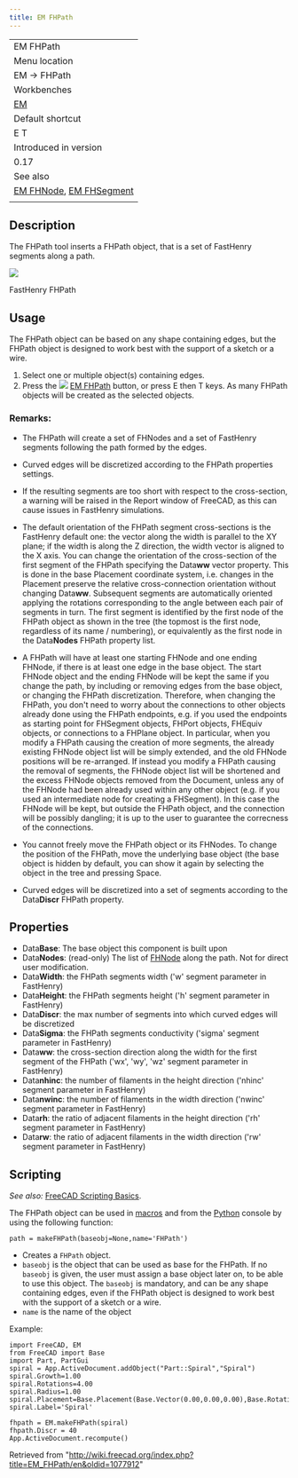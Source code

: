 ```yaml
---
title: EM FHPath
---
```


|                                                                                   |
| --------------------------------------------------------------------------------- |
| EM FHPath                                                                         |
| Menu location                                                                     |
| EM → FHPath                                                                       |
| Workbenches                                                                       |
| [EM](/EM_Workbench "EM Workbench")                                                |
| Default shortcut                                                                  |
| E T                                                                               |
| Introduced in version                                                             |
| 0.17                                                                              |
| See also                                                                          |
| [EM FHNode](/EM_FHNode "EM FHNode"), [EM FHSegment](/EM_FHSegment "EM FHSegment") |
|                                                                                   |

## Description

The FHPath tool inserts a FHPath object, that is a set of FastHenry segments along a path.

![](/images/EM_FHPath_Example.png)

FastHenry FHPath

## Usage

The FHPath object can be based on any shape containing edges, but the FHPath object is designed to work best with the support of a sketch or a wire.

1. Select one or multiple object(s) containing edges.
2. Press the ![](/images/EM_FHPath.svg) [EM FHPath](/EM_FHPath "EM FHPath") button, or press E then T keys. As many FHPath objects will be created as the selected objects.

### Remarks:

- The FHPath will create a set of FHNodes and a set of FastHenry segments following the path formed by the edges.

- Curved edges will be discretized according to the FHPath properties settings.

- If the resulting segments are too short with respect to the cross-section, a warning will be raised in the Report window of FreeCAD, as this can cause issues in FastHenry simulations.

- The default orientation of the FHPath segment cross-sections is the FastHenry default one: the vector along the width is parallel to the XY plane; if the width is along the Z direction, the width vector is aligned to the X axis. You can change the orientation of the cross-section of the first segment of the FHPath specifying the Data**ww** vector property. This is done in the base Placement coordinate system, i.e. changes in the Placement preserve the relative cross-connection orientation without changing Data**ww**. Subsequent segments are automatically oriented applying the rotations corresponding to the angle between each pair of segments in turn. The first segment is identified by the first node of the FHPath object as shown in the tree (the topmost is the first node, regardless of its name / numbering), or equivalently as the first node in the Data**Nodes** FHPath property list.

- A FHPath will have at least one starting FHNode and one ending FHNode, if there is at least one edge in the base object. The start FHNode object and the ending FHNode will be kept the same if you change the path, by including or removing edges from the base object, or changing the FHPath discretization. Therefore, when changing the FHPath, you don't need to worry about the connections to other objects already done using the FHPath endpoints, e.g. if you used the endpoints as starting point for FHSegment objects, FHPort objects, FHEquiv objects, or connections to a FHPlane object. In particular, when you modify a FHPath causing the creation of more segments, the already existing FHNode object list will be simply extended, and the old FHNode positions will be re-arranged. If instead you modify a FHPath causing the removal of segments, the FHNode object list will be shortened and the excess FHNode objects removed from the Document, unless any of the FHNode had been already used within any other object (e.g. if you used an intermediate node for creating a FHSegment). In this case the FHNode will be kept, but outside the FHPath object, and the connection will be possibly dangling; it is up to the user to guarantee the correcness of the connections.

- You cannot freely move the FHPath object or its FHNodes. To change the position of the FHPath, move the underlying base object (the base object is hidden by default, you can show it again by selecting the object in the tree and pressing Space.

- Curved edges will be discretized into a set of segments according to the Data**Discr** FHPath property.

## Properties

- Data**Base**: The base object this component is built upon
- Data**Nodes**: (read-only) The list of [FHNode](/EM_FHNode "EM FHNode") along the path. Not for direct user modification.
- Data**Width**: the FHPath segments width ('w' segment parameter in FastHenry)
- Data**Height**: the FHPath segments height ('h' segment parameter in FastHenry)
- Data**Discr**: the max number of segments into which curved edges will be discretized
- Data**Sigma**: the FHPath segments conductivity ('sigma' segment parameter in FastHenry)
- Data**ww**: the cross-section direction along the width for the first segment of the FHPath ('wx', 'wy', 'wz' segment parameter in FastHenry)
- Data**nhinc**: the number of filaments in the height direction ('nhinc' segment parameter in FastHenry)
- Data**nwinc**: the number of filaments in the width direction ('nwinc' segment parameter in FastHenry)
- Data**rh**: the ratio of adjacent filaments in the height direction ('rh' segment parameter in FastHenry)
- Data**rw**: the ratio of adjacent filaments in the width direction ('rw' segment parameter in FastHenry)

## Scripting

_See also:_ [FreeCAD Scripting Basics](/FreeCAD_Scripting_Basics "FreeCAD Scripting Basics").

The FHPath object can be used in [macros](/Macros "Macros") and from the [Python](/Python "Python") console by using the following function:

```
path = makeFHPath(baseobj=None,name='FHPath')

```

- Creates a `FHPath` object.
- `baseobj` is the object that can be used as base for the FHPath. If no `baseobj` is given, the user must assign a base object later on, to be able to use this object. The `baseobj` is mandatory, and can be any shape containing edges, even if the FHPath object is designed to work best with the support of a sketch or a wire.
- `name` is the name of the object

Example:

```
import FreeCAD, EM
from FreeCAD import Base
import Part, PartGui
spiral = App.ActiveDocument.addObject("Part::Spiral","Spiral")
spiral.Growth=1.00
spiral.Rotations=4.00
spiral.Radius=1.00
spiral.Placement=Base.Placement(Base.Vector(0.00,0.00,0.00),Base.Rotation(0.00,0.00,0.00,1.00))
spiral.Label='Spiral'

fhpath = EM.makeFHPath(spiral)
fhpath.Discr = 40
App.ActiveDocument.recompute()

```

Retrieved from "<http://wiki.freecad.org/index.php?title=EM_FHPath/en&oldid=1077912>"
